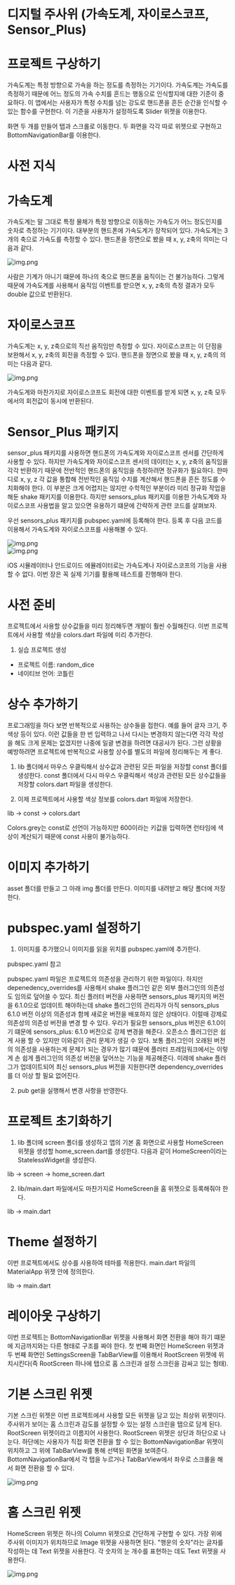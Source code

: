# **디지털 주사위 (가속도계, 자이로스코프, Sensor_Plus)**  
# **프로젝트 구상하기**  
가속도계는 특정 방향으로 가속을 하는 정도를 측정하는 기기이다. 가속도계는 가속도를 측정하기 때문에 어느 정도의 가속 수치를 
흔드는 행동으로 인식할지에 대한 기준이 중요하다. 이 앱에서는 사용자가 특정 수치를 넘는 강도로 핸드폰을 흔든 순간을 
인식할 수 있는 함수를 구현한다. 이 기준을 사용자가 설정하도록 Slider 위젯을 이용한다.  
  
화면 두 개를 만들어 탭과 스크롤로 이동한다. 두 화면을 각각 따로 위젯으로 구현하고 BottomNavigationBar를 이용한다.  
  
# **사전 지식**  
# **가속도계**  
가속도계는 말 그대로 특정 물체가 특정 방향으로 이동하는 가속도가 어느 정도인지를 숫자로 측정하는 기기이다. 대부분의 
핸드폰에 가속도계가 장착되어 있다. 가속도계는 3개의 축으로 가속도를 측정할 수 있다. 핸드폰을 정면으로 봤을 때 x, y, z축의 
의미는 다음과 같다.  
  
![img.png](image/img.png)  
  
사람은 기계가 아니기 떄문에 하나의 축으로 핸드폰을 움직이는 건 불가능하다. 그렇게 때문에 가속도계를 사용해서 움직임 이벤트를 
받으면 x, y, z축의 측정 결과가 모두 double 값으로 반환된다.  
  
# **자이로스코프**  
가속도계는 x, y, z축으로의 직선 움직임만 측정할 수 있다. 자이로스코프는 이 단점을 보완해서 x, y, z축의 회전을 측정할 
수 있다. 핸드폰을 정면으로 봤을 때 x, y, z축의 의미는 다음과 같다.  
  
![img.png](image/img2.png)  
  
가속도계와 마찬가지로 자이로스코프도 회전에 대한 이벤트를 받게 되면 x, y, z축 모두에서의 회전값이 동시에 반환된다.  
  
# **Sensor_Plus 패키지**  
sensor_plus 패키지를 사용하면 핸드폰의 가속도계와 자이로스코프 센서를 간단하게 사용할 수 있다. 하지만 가속도계와 자이로스코프 
센서의 데이터는 x, y, z축의 움직임을 각각 반환하기 때문에 전반적인 핸드폰의 움직임을 측정하려면 정규화가 필요하다. 
한마디로 x, y, z 각 값을 통합해 전반적인 움직임 수치를 계산해서 핸드폰을 흔든 정도를 수치화해야 한다. 이 부분은 크게 
어렵지는 않지만 수학적인 부분이라 미리 정규화 작업을 해둔 shake 패키지를 이용한다. 하지만 sensors_plus 패키지를 이용한 
가속도계와 자이로스코프 사용법을 알고 있으면 유용하기 떄문에 간략하게 관련 코드를 살펴보자.  
  
우선 sensors_plus 패키지를 pubspec.yaml에 등록해야 한다. 등록 후 다음 코드를 이용해서 가속도계와 자이로스코프를 사용해볼 
수 있다.  
  
![img.png](image/img3.png)  
![img.png](image/img4.png)  
  
iOS 시뮬레이터나 안드로이드 에뮬레이터로는 가속도계나 자이로스코프의 기능을 사용할 수 없다. 이번 장은 꼭 실제 기기를 
활용해 테스트를 진행해야 한다.  
  
# **사전 준비**  
프로젝트에서 사용할 상수값들을 미리 정리해두면 개발이 훨씬 수월해진다. 이번 프로젝트에서 사용할 색상을 colors.dart 파일에 
미리 추가한다.  
  
1. 실습 프로젝트 생성  
- 프로젝트 이름: random_dice  
- 네이티브 언어: 코틀린  
  
# **상수 추가하기**  
프로그래밍을 하다 보면 반복적으로 사용하는 상수들을 접한다. 예를 들어 글자 크기, 주색상 등이 있다. 이런 값들을 한 번 
입력하고 나서 다시는 변경하지 않는다면 각각 작성을 해도 크게 문제는 없겠지만 나중에 일괄 변경을 하려면 대공사가 된다. 그런 
상황을 예방하려면 프로젝트에 반복적으로 사용할 상수를 별도의 파일에 정리해두는 게 좋다.  
  
1. lib 폴더에서 마우스 우클릭해서 상수값과 관련된 모든 파일을 저장할 const 폴더를 생성한다. const 폴더에서 다시 마우스 
우클릭해서 색상과 관련된 모든 상수값들을 저장할 colors.dart 파일을 생성한다.  
  
2. 이제 프로젝트에서 사용할 색상 정보를 colors.dart 파일에 저장한다.  
  
lib -> const -> colors.dart  
  
Colors.grey는 const로 선언이 가능하지만 600이라는 키값을 입력하면 런타임에 색상이 계산되기 때문에 const 사용이 불가능하다.  
  
# **이미지 추가하기**  
asset 폴더를 만들고 그 아래 img 폴더를 만든다. 이미지를 내려받고 해당 폴더에 저장한다.  
  
# **pubspec.yaml 설정하기**  
1. 이미지를 추가했으니 이미지를 읽을 위치를 pubspec.yaml에 추가한다.  
  
pubspec.yaml 참고  
  
pubspec.yaml 파일은 프로젝트의 의존성을 관리하기 위한 파일이다. 하지만 depenedency_overrides를 사용해서 shake 플러그인 
같은 외부 플러그인의 의존성도 임의로 덮어쓸 수 있다. 최신 플러터 버전을 사용하면 sensors_plus 패키지의 버전을 6.1.0으로 
업데이트 해야하는데 shake 플러그인의 관리자가 아직 sensors_plus 6.1.0 버전 이상의 의존성과 함께 새로운 버전을 배포하지 
않은 상태이다. 이럴때 강제로 의존성의 의존성 버전을 변경 할 수 있다. 우리가 필요한 sensors_plus 버전은 6.1.0이기 떄문에 
sensors_plus: 6.1.0 버전으로 강제 변경을 해준다. 오픈소스 플러그인은 쉽게 사용 할 수 있지만 이와같이 관리 문제가 생길 
수 있다. 보통 플러그인이 오래된 버전의 의존성을 사용하는게 문제가 되는 경우가 많기 떄문에 플러터 프레임워크에서는 이렇게 
손 쉽게 플러그인의 의존성 버전을 덮어쓰는 기능을 제공해준다. 미래에 shake 플러그가 업데이트되어 최신 sensors_plus 버전을 
지원한다면 dependency_overrides를 더 이상 할 필요 없어진다.  
  
2. pub get을 실행해서 변경 사항을 반영한다.  
  
# **프로젝트 초기화하기**  
1. lib 폴더에 screen 폴더를 생성하고 앱의 기본 홈 화면으로 사용할 HomeScreen 위젯을 생성할 home_screen.dart를 생성한다. 
다음과 같이 HomeScreen이라는 StatelessWidget을 생성한다.  
  
lib -> screen -> home_screen.dart  
  
2. lib/main.dart 파일에서도 마찬가지로 HomeScreen을 홈 위젯으로 등록해줘야 한다.  
  
lib -> main.dart  
  
# **Theme 설정하기**  
이번 프로젝트에서도 상수를 사용하여 테마를 적용한다. main.dart 파일의 MaterialApp 위젯 안에 정의한다.  
  
lib -> main.dart  
  
# **레이아웃 구상하기**  
이번 프로젝트는 BottomNavigationBar 위젯을 사용해서 화면 전환을 해야 하기 떄문에 지금까지와는 다른 형태로 구조를 
짜야 한다. 첫 번째 화면인 HomeScreen 위젯과 두 번째 화면인 SettingsScreen을 TabBarView를 이용해서 RootScreen 위젯에 
위치시킨다(즉 RootScreen 하나에 탭으로 홈 스크린과 설정 스크린을 감싸고 있는 헝태).  
  
# **기본 스크린 위젯**  
기본 스크린 위젯은 이번 프로젝트에서 사용할 모든 위젯을 담고 있는 최상위 위젯이다. 주사위가 보이는 홈 스크린과 감도를 
설정할 수 있는 설정 스크린을 탭으로 담게 된다. RootScreen 위젯이라고 이름지어 사용한다. RootScreen 위젯은 상단과 
하단으로 나눈다. 하단에는 사용자가 직접 화면 전환을 할 수 있는 BottomNavigationBar 위젯이 위치하고 그 위에 TabBarView를 
통해 선택된 화면을 보여준다. BottomNavigationBar에서 각 탭을 누르거나 TabBarView에서 좌우로 스크롤을 해서 화면 
전환을 할 수 있다.  
  
![img.png](image/img5.png)  
  
# **홈 스크린 위젯**  
HomeScreen 위젯은 하나의 Column 위젯으로 간단하게 구현할 수 있다. 가장 위에 주사위 이미지가 위치하므로 Image 위젯을 
사용하면 된다. "행운의 숫자"라는 글자를 작성하는 데 Text 위젯을 사용한다. 각 숫자의 눈 개수를 표현하는 데도 Text 위젯을 
사용한다.  
  
![img.png](image/img6.png)  
  




